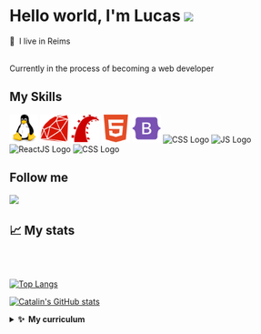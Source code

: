 <link rel="stylesheet" href="https://cdn.jsdelivr.net/gh/devicons/devicon@v2.14.0/devicon.min.css">


# Hello world, I'm Lucas <a href="https://www.gautamkrishnar.com/"><img src="https://media.giphy.com/media/hvRJCLFzcasrR4ia7z/giphy.gif" width="25px"></a>
<p>📍&nbsp;&nbsp;I live in&nbsp;Reims</p>
<br>
Currently in the process of becoming a web developer

## My Skills

<img src="https://raw.githubusercontent.com/devicons/devicon/2ae2a900d2f041da66e950e4d48052658d850630/icons/linux/linux-original.svg" alt="JavaScript Logo" width="50" height="50"/>  <img src="https://raw.githubusercontent.com/devicons/devicon/2ae2a900d2f041da66e950e4d48052658d850630/icons/ruby/ruby-plain.svg" alt="JavaScript Logo" width="50" height="50"/> <img src="https://raw.githubusercontent.com/devicons/devicon/2ae2a900d2f041da66e950e4d48052658d850630/icons/rails/rails-plain.svg" alt="JavaScript Logo" width="50" height="50"/> <img src="https://raw.githubusercontent.com/devicons/devicon/2ae2a900d2f041da66e950e4d48052658d850630/icons/html5/html5-plain.svg" alt="JavaScript Logo" width="50" height="50"/> <img src="https://raw.githubusercontent.com/devicons/devicon/2ae2a900d2f041da66e950e4d48052658d850630/icons/bootstrap/bootstrap-plain.svg" alt="JavaScript Logo" width="50" height="50"/>  <img src="https://cdn.jsdelivr.net/gh/devicons/devicon/icons/css3/css3-plain-wordmark.svg" alt="CSS Logo" width="50" height="50" /> <img src="https://cdn.jsdelivr.net/gh/devicons/devicon/icons/javascript/javascript-original.svg" alt="JS Logo" width="50" height="50"/> <img src="https://cdn.jsdelivr.net/gh/devicons/devicon/icons/react/react-original-wordmark.svg" alt="ReactJS Logo" width="50" height="50"/>
 <img src="https://cdn.jsdelivr.net/gh/devicons/devicon/icons/visualstudio/visualstudio-plain.svg" alt="CSS Logo" width="50" height="50"/>


## Follow me

<a href="https://www.linkedin.com/in/lucas-oudart-40400a209/" target="_blank"><img src="https://img.shields.io/badge/linkedin-%230077B5.svg?&style=for-the-badge&logo=linkedin&logoColor=white" height=25></a>

## &#x1f4c8; My stats

<br>
<br>


[![Top Langs](https://github-readme-stats.vercel.app/api/top-langs/?username=Luucas51&hide=scss&layout=compact&theme=github_dark)](https://github.com/anuraghazra/github-readme-stats)

[![Catalin's GitHub stats](https://github-readme-stats.vercel.app/api?username=Luucas51&theme=github_dark)](https://github.com/anuraghazra/github-readme-stats)

<details>
    <summary><b>✨&nbsp;&nbsp;My&nbsp;curriculum</b></summary>
    
    
<p>
    Hello, I am currently training to become a web developer at <a src="https://www.thehackingproject.org/" target="_blank">The Hacking Project</a>.
<br>
    The first 3 months are very back end oriented with Ruby and Ruby On Rails web framework,
<br>
    we use Bootstrap to produce applications without worrying too much about the front end. 
<br>
    The last 3 months are oriented front end and back end with javascript, ReactJS and Redux (And always Ruby). 
<br>
    We also learn to respect the conventions of the different languages and to work with the AGIL/SCRUM methodology.

</p>

</details>

    
    




